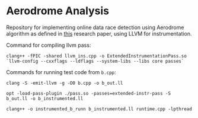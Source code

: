# Aerodrome Analysis

Repository for implementing online data race detection using Aerodrome algorithm as defined in [this](https://dl.acm.org/doi/10.1145/3373376.3378475) research paper, using LLVM for instrumentation.

Command for compiling llvm pass:

```
clang++ -fPIC -shared llvm_ins.cpp -o ExtendedInstrumentationPass.so   `llvm-config --cxxflags --ldflags --system-libs --libs core passes`
```

Commands for running test code from `b.cpp`:

```
clang -S -emit-llvm -g -O0 b.cpp -o b_out.ll

opt -load-pass-plugin ./pass.so -passes=extended-instr-pass -S b_out.ll -o b_instrumented.ll

clang++ -o instrumented_b_runn b_instrumented.ll runtime.cpp -lpthread

```